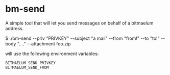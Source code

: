 # bm-send

A simple tool that will let you send messages on behalf of a bitmaelum address.

  $ ./bm-send --priv "PRIVKEY" --subject "a mail" --from "from!" --to "to!" --body "...." --attachment foo.zip
  
will use the following environment variables:

    BITMAELUM_SEND_PRIVKEY
    BITMAELUM_SEND_FROM

